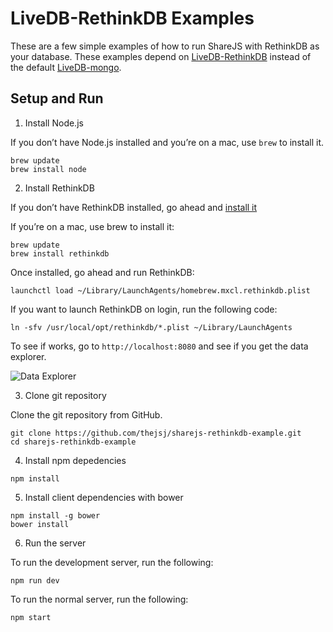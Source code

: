 # LiveDB-RethinkDB Examples

These are a few simple examples of how to run ShareJS with RethinkDB as your database. These examples depend on [LiveDB-RethinkDB]() instead of the default [LiveDB-mongo]().

## Setup and Run

1. Install Node.js

If you don’t have Node.js installed and you’re on a mac, use `brew` to install it.

```
brew update 
brew install node
```

2. Install RethinkDB

If you don’t have RethinkDB installed, go ahead and [install it](http://rethinkdb.com/docs/install/)

If you’re on a mac, use brew to install it:

```
brew update
brew install rethinkdb
```

Once installed, go ahead and run RethinkDB:
```
launchctl load ~/Library/LaunchAgents/homebrew.mxcl.rethinkdb.plist
```

If you want to launch RethinkDB on login, run the following code:
```
ln -sfv /usr/local/opt/rethinkdb/*.plist ~/Library/LaunchAgents
```

To see if works, go to `http://localhost:8080` and see if you get the data explorer.

![Data Explorer](http://i.ytimg.com/vi/qKPKsBNw604/maxresdefault.jpg)

3. Clone git repository

Clone the git repository from GitHub.

```
git clone https://github.com/thejsj/sharejs-rethinkdb-example.git
cd sharejs-rethinkdb-example
```

4. Install npm depedencies

```
npm install
```

5. Install client dependencies with bower

```
npm install -g bower
bower install
```

6. Run the server

To run the development server, run the following:

```
npm run dev
```

To run the normal server, run the following:

```
npm start
```
